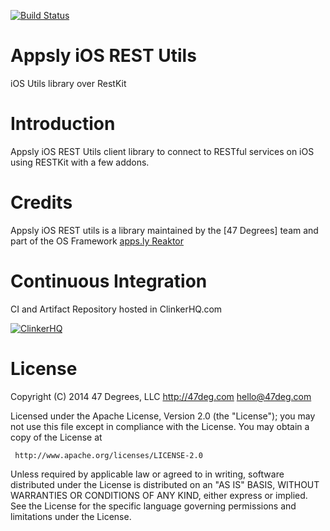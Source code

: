 [![Build Status](https://clinker.47deg.com/desktop/plugin/public/status/appsly-ios-rest-utils.png?branch=master)](https://clinker.47deg.com/jenkins/view/Appsly/job/appsly-ios-rest-utils/)
# Appsly iOS REST Utils

iOS Utils library over RestKit

# Introduction

Appsly iOS REST Utils client library to connect to RESTful services on iOS using RESTKit with a few addons.

# Credits

Appsly iOS REST utils is a library maintained by the [47 Degrees] team and part of the OS Framework [apps.ly Reaktor](http://reaktor.apps.ly)

# Continuous Integration

CI and Artifact Repository hosted in ClinkerHQ.com 

[![ClinkerHQ][1]][2]

# License

Copyright (C) 2014 47 Degrees, LLC
http://47deg.com
hello@47deg.com

Licensed under the Apache License, Version 2.0 (the "License");
you may not use this file except in compliance with the License.
You may obtain a copy of the License at

     http://www.apache.org/licenses/LICENSE-2.0

Unless required by applicable law or agreed to in writing, software
distributed under the License is distributed on an "AS IS" BASIS,
WITHOUT WARRANTIES OR CONDITIONS OF ANY KIND, either express or implied.
See the License for the specific language governing permissions and
limitations under the License.

[1]: http://dl.clinkerhq.com/assets/badge/clinker-badge_125x125.png
[2]: http://clinkerhq.com
[4]: https://clinker.47deg.com/jenkins/view/Appsly/job/appsly-ios-rest-utils/
